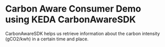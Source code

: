 # Carbon Aware Consumer Demo using KEDA CarbonAwareSDK
CarbonAwareSDK helps us retrieve information about the carbon intensity (gCO2/kwh) in a certain time and place.

